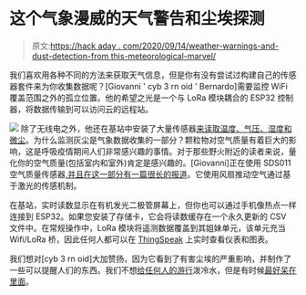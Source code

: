 # 这个气象漫威的天气警告和尘埃探测

> 原文:[https://hack aday . com/2020/09/14/weather-warnings-and-dust-detection-from this-meteorological-marvel/](https://hackaday.com/2020/09/14/weather-warnings-and-dust-detection-from-this-meteorological-marvel/)

我们喜欢用各种不同的方法来获取天气信息，但是你有没有尝试过构建自己的传感器套件来为你收集数据呢？[Giovanni ' cyb 3 rn oid ' Bernardo]需要监控 WiFi 覆盖范围之外的孤立位置。他的希望之光是一个与 LoRa 模块耦合的 ESP32 控制器，将数据传输到可以访问云的远程站。

[![](../Images/afdb568badea843e1c284fae950d6655.png)](https://hackaday.com/wp-content/uploads/2020/09/2020-09-11-Weather-and-Dust-Thmnl.jpg) 除了无线电之外，他还在基站中安装了大量传感器[来读取温度、气压、湿度和微尘](https://www.settorezero.com/wordpress/wepart-stazione-monitoraggio-meteo-polveri-sottili-particolato/)。为什么监测灰尘是气象数据收集的一部分？颗粒物对空气质量有着巨大的影响，这是呼吸疫情期间人们非常感兴趣的事情。对于那些野火附近的读者来说，量化你的空气质量(包括室内和室外)肯定是感兴趣的。[Giovanni]正在使用 SDS011 空气质量传感器[,并且在这一部分有一篇很长的报道](https://www.settorezero.com/wordpress/il-sensore-sds011-e-le-polveri-sottili/)。它使用风扇推动空气通过基于激光的传感机制。

在基站，实时读数显示在有机发光二极管屏幕上，但你也可以通过手机像热点一样连接到 ESP32。如果您安装了存储卡，它会将读数缓存在一个永久更新的 CSV 文件中。在常规操作中，LoRa 模块将遥测数据覆盖到其姐妹单元，该单元充当 Wifi/LoRa 桥，因此任何人都可以在 [ThingSpeak](https://thingspeak.com/channels/1107465) 上实时查看仪表和图表。

我们想对[cyb 3 rn oid]大加赞扬，因为它看到了有害尘埃的严重影响，并制作了一些可以提醒人们的东西。我们不想[给任何人的游行](https://hackaday.com/2018/12/25/the-umbrella-that-tells-you-the-weather/)泼冷水，但是有时候[最好呆在里面](https://hackaday.com/2019/10/19/storm-cloud-lamp-brings-the-weather-inside/)。